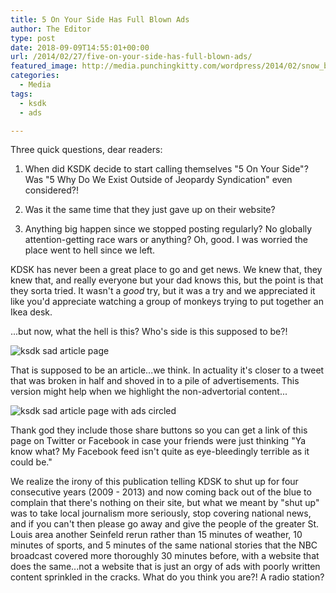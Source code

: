 ```yaml
---
title: 5 On Your Side Has Full Blown Ads
author: The Editor
type: post
date: 2018-09-09T14:55:01+00:00
url: /2014/02/27/five-on-your-side-has-full-blown-ads/
featured_image: http://media.punchingkitty.com/wordpress/2014/02/snow_bad_teeth_guy.jpg
categories:
  - Media
tags:
  - ksdk
  - ads

---
```

Three quick questions, dear readers:

1. When did KSDK decide to start calling themselves "5 On Your Side"? Was "5 Why Do We Exist Outside of Jeopardy Syndication" even considered?!

2. Was it the same time that they just gave up on their website?

3. Anything big happen since we stopped posting regularly? No globally attention-getting race wars or anything? Oh, good. I was worried the place went to hell since we left.

KDSK has never been a great place to go and get news. We knew that, they knew that, and really everyone but your dad knows this, but the point is that they sorta tried. It wasn't a _good_ try, but it was a try and we appreciated it like you'd appreciate watching a group of monkeys trying to put together an Ikea desk.

...but now, what the hell is this? Who's side is this supposed to be?!

![ksdk sad article page](/images/2018/09/ksdk_article.jpg)

That is supposed to be an article...we think. In actuality it's closer to a tweet that was broken in half and shoved in to a pile of advertisements. This version might help when we highlight the non-advertorial content...


![ksdk sad article page with ads circled](/images/2018/09/ksdk_article_ads.jpg)

Thank god they include those share buttons so you can get a link of this page on Twitter or Facebook in case your friends were just thinking "Ya know what? My Facebook feed isn't quite as eye-bleedingly terrible as it could be."

We realize the irony of this publication telling KDSK to shut up for four consecutive years (2009 - 2013) and now coming back out of the blue to complain that there's nothing on their site, but what we meant by "shut up" was to take local journalism more seriously, stop covering national news, and if you can't then please go away and give the people of the greater St. Louis area another Seinfeld rerun rather than 15 minutes of weather, 10 minutes of sports, and 5 minutes of the same national stories that the NBC broadcast covered more thoroughly 30 minutes before, with a website that does the same...not a website that is just an orgy of ads with poorly written content sprinkled in the cracks. What do you think you are?! A radio station?
